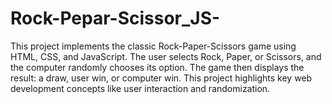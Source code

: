 # Rock-Pepar-Scissor_JS-
This project implements the classic Rock-Paper-Scissors game using HTML, CSS, and JavaScript. The user selects Rock, Paper, or Scissors, and the computer randomly chooses its option. The game then displays the result: a draw, user win, or computer win. This project highlights key web development concepts like user interaction and randomization.
